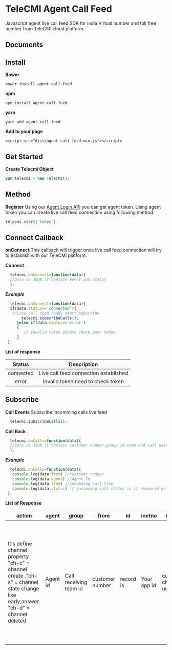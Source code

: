 TeleCMI Agent Call Feed
===================


Javascript agent live call feed  SDK for india Virtual number and toll free number from TeleCMI cloud platform.




Documents
-------------

## **Install**

 **Bower**

    bower install agent-call-feed

**npm**

    npm install agent-call-feed
    
**yarn**

    yarn add agent-call-feed

**Add to your page**

    <script src="dist/agent-call-feed.min.js"></script>

## **Get Started**

**Create Telecmi Object**  

```javascript
var telecmi = new TeleCMI(); 
```

## Method
**Register**
Using our  [Agent Login API](https://doc.telecmi.com/chub#!/agent-login) you can get agent token. Using agent token you can create live call feed connection using following method. 
```javascript
telecmi.start('token')
```

## Connect Callback
**onConnect**
This callback will trigger once live call feed connection will try to establish with our TeleCMI platform.

**Connect**
 .
```javascript
  telecmi.onConnect=function(data){
  //Data is JSON it contain event and status
  };
```

***Example***
```javascript
  telecmi.onConnect=function(data){
  if(data.status=='connected'){
   //Live call feed ready start subscribe 
       telecmi.subscribeCalls();
     }else if(data.status=='error')
     {
        // Invalid token please check your token
     }
 };
```


**List of response**

 Status     | Description
|:-------------:|:-------------:| 
connected | Live call feed connection established |
error | Invalid token need to check token |




## Subscribe 
**Call Events**
Subscribe incomming calls live feed
```javascript
  telecmi.subscribeCalls();
```

**Call Back**
 .
```javascript
  telecmi.onCalls=function(data){
  //Data is JSON it contain customer number,group id,time and call uuid
  };
```

***Example***
```javascript
  telecmi.onCalls=function(data){
   console.log(data.from) //customer number
   console.log(data.agent) //Agent Id
   console.log(data.time) //Incomming call time
   console.log(data.status) // incomming call status is it answered or still ringing
 };
```




**List of Response**

| action                                                                                                                         	| agent    	| group                  	| from            	| id        	| inetno      	| leguid                	| name                       	| uuid            	| state                                                                                                                                                                                         	|
|--------------------------------------------------------------------------------------------------------------------------------	|----------	|------------------------	|-----------------	|-----------	|-------------	|-----------------------	|----------------------------	|-----------------	|-----------------------------------------------------------------------------------------------------------------------------------------------------------------------------------------------	|
| It's define channel property "ch-c" = channel create ."ch-s" = channel state change like early,answer. "ch-d" = channel deleted 	| Agent id 	| Call receiving team id 	| customer number 	| record is 	| Your app id 	| customer channel uuid 	| customer name if you saved 	| agent call uuid 	| call status is it answered or ringing  'early' = Call ringing to agent 'answer' = Call answered by agent 'bridged' = Call established between customer and agent 'hangup' = Call disconnected 	|

```




